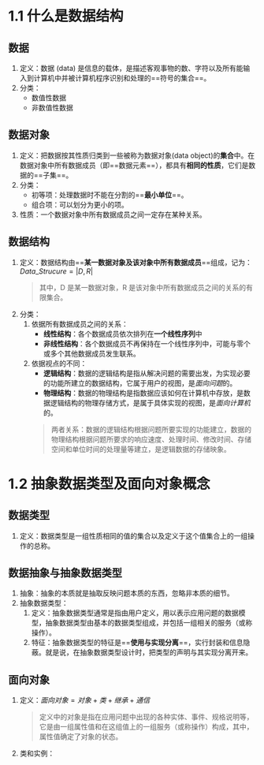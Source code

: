 # 1.1 什么是数据结构
## 数据
1. 定义：数据 (data) 是信息的载体，是描述客观事物的数、字符以及所有能输入到计算机中并被计算机程序识别和处理的==符号的集合==。
2. 分类：
	- 数值性数据
	- 非数值性数据

## 数据对象
1. 定义：把数据按其性质归类到一些被称为数据对象(data object)的**集合**中。在数据对象中所有数据成员（即==数据元素==），都具有**相同的性质**，它们是数据的==子集==。
2. 分类：
	- 初等项：处理数据时不能在分割的==**最小单位**==。
	- 组合项：可以划分为更小的项。
3. 性质：一个数据对象中所有数据成员之间一定存在某种关系。

## 数据结构
1. 定义：数据结构由==**某一数据对象及该对象中所有数据成员**==组成，记为：$Data\_Strucure = |D , R|$
	>其中，D 是某一数据对象，R 是该对象中所有数据成员之间的关系的有限集合。
2. 分类：
	1. 依据所有数据成员之间的关系：
		- **线性结构**：各个数据成员依次排列在**一个线性序列**中
		- **非线性结构**：各个数据成员不再保持在一个线性序列中，可能与零个或多个其他数据成员发生联系。
	2. 依据视点的不同：
		- **逻辑结构**：数据的逻辑结构是指从解决问题的需要出发，为实现必要的功能所建立的数据结构，它属于用户的视图，是*面向问题*的。
		- **物理结构**：数据的物理结构是指数据应该如何在计算机中存放，是数据逻辑结构的物理存储方式，是属于具体实现的视图，是*面向计算机*的。
		> 两者关系：数据的逻辑结构根据问题所要实现的功能建立，数据的物理结构根据问题所要求的响应速度、处理时间、修改时间、存储空间和单位时间的处理量等建立，是逻辑数据的存储映象。

# 1.2 抽象数据类型及面向对象概念
## 数据类型
1. 定义：数据类型是一组性质相同的值的集合以及定义于这个值集合上的一组操作的总称。

## 数据抽象与抽象数据类型
1. 抽象：抽象的本质就是抽取反映问题本质的东西，忽略非本质的细节。
2. 抽象数据类型：
	1. 定义：抽象数据类型通常是指由用户定义，用以表示应用问题的数据模型，抽象数据类型由基本的数据类型组成，并包括一组相关的服务（或称操作）。
	2. 特征：抽象数据类型的特征是==**使用与实现分离**==，实行封装和信息隐蔽。就是说，在抽象数据类型设计时，把类型的声明与其实现分离开来。

## 面向对象
1. 定义：$面向对象=对象+类+继承+通信$
	>定义中的对象是指在应用问题中出现的各种实体、事件、规格说明等，它是由一组属性值和在这组值上的一组服务（或称操作）构成，其中，属性值确定了对象的状态。
2. 类和实例：
